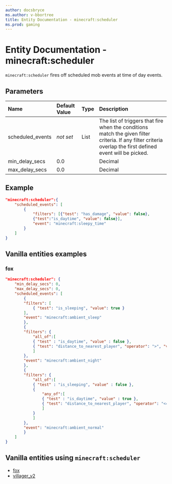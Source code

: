```yaml
---
author: docsbryce
ms.author: v-bbortree
title: Entity Documentation - minecraft:scheduler
ms.prod: gaming
---
```


# Entity Documentation - minecraft:scheduler

`minecraft:scheduler` fires off scheduled mob events at time of day events.

## Parameters

|Name |Default Value  |Type  |Description  |
|:----------|:----------|:----------|:----------|
| scheduled_events| *not set*| List| The list of triggers that fire when the conditions match the given filter criteria. If any filter criteria overlap the first defined event will be picked. |
|min_delay_secs|0.0||Decimal| The minimum the scheduler will be delayed.|
|max_delay_secs|0.0||Decimal| The maximum the scheduler will be delayed.|


## Example

```json
"minecraft:scheduler":{
    "scheduled_events": [
        {
            "filters": [{"test": "has_damage", "value": false},
            {"test":"is_daytime", "value": false}],
            "event": "minecraft:sleepy_time"
        }
    ]
}
```

## Vanilla entities examples

### fox

```json
"minecraft:scheduler": {
    "min_delay_secs": 0,
    "max_delay_secs": 0,
    "scheduled_events": [
        {
        "filters": [
            { "test": "is_sleeping", "value": true }
        ],
        "event": "minecraft:ambient_sleep"
        },
        {
        "filters": {
            "all_of":[
            { "test" : "is_daytime", "value" : false },
            { "test": "distance_to_nearest_player", "operator": ">", "value": 16 }
            ]
        },
        "event": "minecraft:ambient_night"
        },
        {
        "filters": {
            "all_of":[
            { "test" : "is_sleeping", "value" : false },
            {
                "any_of":[
                { "test" : "is_daytime", "value" : true },
                { "test": "distance_to_nearest_player", "operator": "<=", "value": 16 }
                ]
            }
            ]
        },
        "event": "minecraft:ambient_normal"
        }
    ]
}
```

## Vanilla entities using `minecraft:scheduler`

- [fox](../../../../Source/VanillaBehaviorPack_Snippets/entities/fox.md)
- [villager_v2](../../../../Source/VanillaBehaviorPack_Snippets/entities/villager_v2.md)